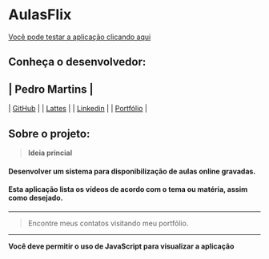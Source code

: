 # AulasFlix

[Você pode testar a aplicação clicando aqui](https://aulas-flix.vercel.app)

## Conheça o desenvolvedor:

| Pedro Martins |
---------------
| [GitHub](https://github.com/originwolf) |
| [Lattes](http://lattes.cnpq.br/8655373056969189) |
| [Linkedin](https://www.linkedin.com/in/pedro-martins-dev) |
| [Portfólio](https://pedromartins.dev) |

## Sobre o projeto:

> **Ideia princial**
#### Desenvolver um sistema para disponibilização de aulas online gravadas.

#### Esta aplicação lista os vídeos de acordo com o tema ou matéria, assim como desejado.

---

> Encontre meus contatos visitando meu portfólio.

---

**Você deve permitir o uso de JavaScript para visualizar a aplicação**
